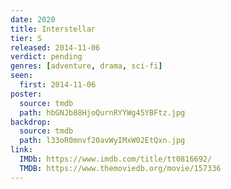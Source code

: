 ```yaml
---
date: 2020
title: Interstellar
tier: S
released: 2014-11-06
verdict: pending
genres: [adventure, drama, sci-fi]
seen:
  first: 2014-11-06
poster:
  source: tmdb
  path: hbGNJb88HjoQurnRYYWg45YBFtz.jpg
backdrop:
  source: tmdb
  path: l33oR0mnvf20avWyIMxW02EtQxn.jpg
link:
  IMDb: https://www.imdb.com/title/tt0816692/
  TMDB: https://www.themoviedb.org/movie/157336
---
```

